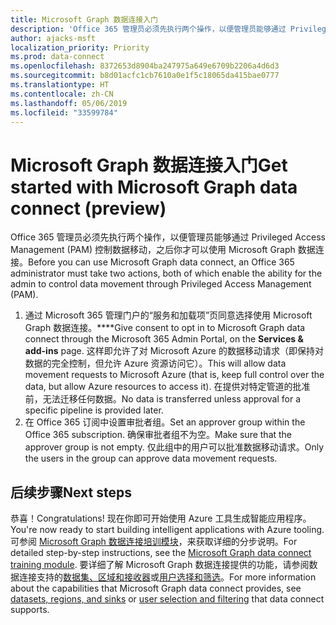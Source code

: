 ```yaml
---
title: Microsoft Graph 数据连接入门
description: 'Office 365 管理员必须先执行两个操作，以便管理员能够通过 Privileged Access Management (PAM) 控制数据移动，之后你才可以使用 Microsoft Graph 数据连接。 '
author: ajacks-msft
localization_priority: Priority
ms.prod: data-connect
ms.openlocfilehash: 8372653d8904ba247975a649e6709b2206a4d6d3
ms.sourcegitcommit: b8d01acfc1cb7610a0e1f5c18065da415bae0777
ms.translationtype: HT
ms.contentlocale: zh-CN
ms.lasthandoff: 05/06/2019
ms.locfileid: "33599784"
---
```

# <a name="get-started-with-microsoft-graph-data-connect"></a><span data-ttu-id="5b50f-103">Microsoft Graph 数据连接入门</span><span class="sxs-lookup"><span data-stu-id="5b50f-103">Get started with Microsoft Graph data connect (preview)</span></span>

<span data-ttu-id="5b50f-104">Office 365 管理员必须先执行两个操作，以便管理员能够通过 Privileged Access Management (PAM) 控制数据移动，之后你才可以使用 Microsoft Graph 数据连接。</span><span class="sxs-lookup"><span data-stu-id="5b50f-104">Before you can use Microsoft Graph data connect, an Office 365 administrator must take two actions, both of which enable the ability for the admin to control data movement through Privileged Access Management (PAM).</span></span> 

1. <span data-ttu-id="5b50f-105">通过 Microsoft 365 管理门户的“服务和加载项”页同意选择使用 Microsoft Graph 数据连接。\*\*\*\*</span><span class="sxs-lookup"><span data-stu-id="5b50f-105">Give consent to opt in to Microsoft Graph data connect through the Microsoft 365 Admin Portal, on the **Services & add-ins** page.</span></span> <span data-ttu-id="5b50f-106">这样即允许了对 Microsoft Azure 的数据移动请求（即保持对数据的完全控制，但允许 Azure 资源访问它）。</span><span class="sxs-lookup"><span data-stu-id="5b50f-106">This will allow data movement requests to Microsoft Azure (that is, keep full control over the data, but allow Azure resources to access it).</span></span> <span data-ttu-id="5b50f-107">在提供对特定管道的批准前，无法迁移任何数据。</span><span class="sxs-lookup"><span data-stu-id="5b50f-107">No data is transferred unless approval for a specific pipeline is provided later.</span></span>
2. <span data-ttu-id="5b50f-108">在 Office 365 订阅中设置审批者组。</span><span class="sxs-lookup"><span data-stu-id="5b50f-108">Set an approver group within the Office 365 subscription.</span></span> <span data-ttu-id="5b50f-109">确保审批者组不为空。</span><span class="sxs-lookup"><span data-stu-id="5b50f-109">Make sure that the approver group is not empty.</span></span> <span data-ttu-id="5b50f-110">仅此组中的用户可以批准数据移动请求。</span><span class="sxs-lookup"><span data-stu-id="5b50f-110">Only the users in the group can approve data movement requests.</span></span>

## <a name="next-steps"></a><span data-ttu-id="5b50f-111">后续步骤</span><span class="sxs-lookup"><span data-stu-id="5b50f-111">Next steps</span></span>

<span data-ttu-id="5b50f-112">恭喜！</span><span class="sxs-lookup"><span data-stu-id="5b50f-112">Congratulations!</span></span> <span data-ttu-id="5b50f-113">现在你即可开始使用 Azure 工具生成智能应用程序。</span><span class="sxs-lookup"><span data-stu-id="5b50f-113">You're now ready to start building intelligent applications with Azure tooling.</span></span> <span data-ttu-id="5b50f-114">可参阅 [Microsoft Graph 数据连接培训模块](https://github.com/microsoftgraph/msgraph-training-dataconnect/blob/master/Lab.md)，来获取详细的分步说明。</span><span class="sxs-lookup"><span data-stu-id="5b50f-114">For detailed step-by-step instructions, see the [Microsoft Graph data connect training module](https://github.com/microsoftgraph/msgraph-training-dataconnect/blob/master/Lab.md).</span></span> <span data-ttu-id="5b50f-115">要详细了解 Microsoft Graph 数据连接提供的功能，请参阅数据连接支持的[数据集、区域和接收器](/concepts/data-connect-datasets.md)或[用户选择和筛选](/concepts/data-connect-filtering.md)。</span><span class="sxs-lookup"><span data-stu-id="5b50f-115">For more information about the capabilities that Microsoft Graph data connect provides, see [datasets, regions, and sinks](/concepts/data-connect-datasets.md) or [user selection and filtering](/concepts/data-connect-filtering.md) that data connect supports.</span></span>
